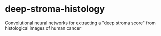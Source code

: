# deep-stroma-histology
Convolutional neural networks for extracting a "deep stroma score" from histological images of human cancer
